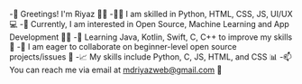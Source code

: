 -👋 Greetings! I'm Riyaz 🙋‍♂️
-👨‍💻 I am skilled in Python, HTML, CSS, JS, UI/UX 💻
-🤔 Currently, I am interested in Open Source, Machine Learning and App Development 🤖📱
-🌱 Learning Java, Kotlin, Swift, C, C++ to improve my skills 💪
-💞️ I am eager to collaborate on beginner-level open source projects/issues 🤝
-📈 My skills include Python, C, JS, HTML, and CSS 📊
-📫 You can reach me via email at mdriyazweb@gmail.com 📧


